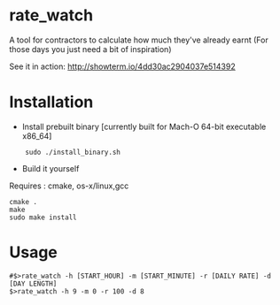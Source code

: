 rate_watch
=========

A tool for contractors to calculate how much they've already earnt (For those days you just need a bit of inspiration)

See it in action: http://showterm.io/4dd30ac2904037e514392

Installation
============

- Install prebuilt binary [currently built for  Mach-O 64-bit executable x86_64] 
```
	sudo ./install_binary.sh
```

- Build it yourself

Requires : cmake, os-x/linux,gcc
```
cmake .
make
sudo make install
```

Usage
====

```
#$>rate_watch -h [START_HOUR] -m [START_MINUTE] -r [DAILY RATE] -d [DAY LENGTH]
$>rate_watch -h 9 -m 0 -r 100 -d 8
```
